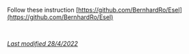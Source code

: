 Follow these instruction [https://github.com/BernhardRo/Esel](https://github.com/BernhardRo/Esel)

</br>

[*Last modified 28/4/2022*](https://github.com/NightscoutFoundation/xDrip/releases/tag/2022.03.27)
